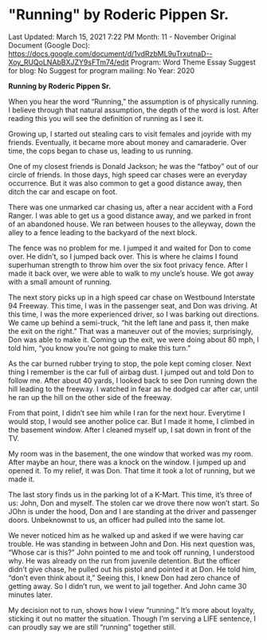 # "Running" by Roderic Pippen Sr.

Last Updated: March 15, 2021 7:22 PM
Month: 11 - November
Original Document (Google Doc): https://docs.google.com/document/d/1vdRzbML9uTrxutnaD--Xoy_RUQoLNAbBXJZY9sFTm74/edit
Program: Word Theme Essay
Suggest for blog: No
Suggest for program mailing: No
Year: 2020

**Running by Roderic Pippen Sr.**

When you hear the word “Running,” the assumption is of physically running. I believe through that natural assumption, the depth of the word is lost. After reading this you will see the definition of running as I see it.

Growing up, I started out stealing cars to visit females and joyride with my friends. Eventually, it became more about money and camaraderie. Over time, the cops began to chase us, leading to us running.

One of my closest friends is Donald Jackson; he was the “fatboy” out of our circle of friends. In those days, high speed car chases were an everyday occurrence. But it was also common to get a good distance away, then ditch the car and escape on foot.

There was one unmarked car chasing us, after a near accident with a Ford Ranger. I was able to get us a good distance away, and we parked in front of an abandoned house. We ran between houses to the alleyway, down the alley to a fence leading to the backyard of the next block.

The fence was no problem for me. I jumped it and waited for Don to come over. He didn’t, so I jumped back over. This is where he claims I found superhuman strength to throw him over the six foot privacy fence. After I made it back over, we were able to walk to my uncle’s house. We got away with a small amount of running.

The next story picks up in a high speed car chase on Westbound Interstate 94 Freeway. This time, I was in the passenger seat, and Don was driving. At this time, I was the more experienced driver, so I was barking out directions. We came up behind a semi-truck, “hit the left lane and pass it, then make the exit on the right.” That was a maneuver out of the movies; surprisingly, Don was able to make it. Coming up the exit, we were doing about 80 mph, I told him, “you know you’re not going to make this turn.”

As the car burned rubber trying to stop, the pole kept coming closer. Next thing I remember is the car full of airbag dust. I jumped out and told Don to follow me. After about 40 yards, I looked back to see Don running down the hill leading to the freeway. I watched in fear as he dodged car after car, until he ran up the hill on the other side of the freeway.

From that point, I didn’t see him while I ran for the next hour. Everytime I would stop, I would see another police car. But I made it home, I climbed in the basement window. After I cleaned myself up, I sat down in front of the TV.

My room was in the basement, the one window that worked was my room. After maybe an hour, there was a knock on the window. I jumped up and opened it. To my relief, it was Don. That time it took a lot of running, but we made it.

The last story finds us in the parking lot of a K-Mart. This time, it’s three of us: John, Don and myself. The stolen car we drove there now won’t start. So JOhn is under the hood, Don and I are standing at the driver and passenger doors. Unbeknownst to us, an officer had pulled into the same lot.

We never noticed him as he walked up and asked if we were having car trouble. He was standing in between John and Don. His next question was, “Whose car is this?” John pointed to me and took off running, I understood why. He was already on the run from juvenile detention. But the officer didn’t give chase, he pulled out his pistol and pointed it at Don. He told him, “don’t even think about it,” Seeing this, I knew Don had zero chance of getting away. So I didn’t run, we went to jail together. And John came 30 minutes later.

My decision not to run, shows how I view “running.” It’s more about loyalty, sticking it out no matter the situation. Though I’m serving a LIFE sentence, I can proudly say we are still “running” together still.